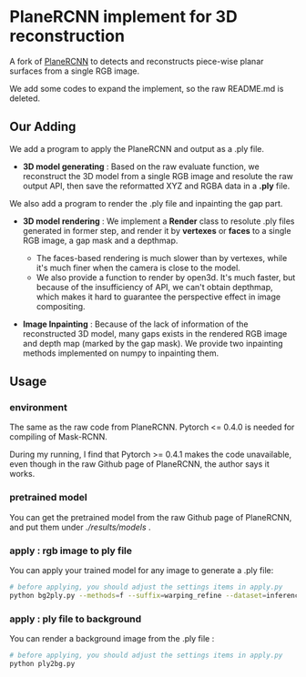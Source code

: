 # PlaneRCNN implement for 3D reconstruction

A fork of [PlaneRCNN](https://github.com/NVlabs/planercnn) to detects and reconstructs piece-wise planar surfaces from a single RGB image.

We add some codes to expand the implement, so the raw README.md is deleted.





## Our Adding

We add a program to apply the PlaneRCNN and output as a .ply file.

- **3D model generating** : Based on the raw evaluate function, we reconstruct the 3D model from a single RGB image and resolute the raw output API, then save the reformatted XYZ  and RGBA data in a **.ply** file.



We also add a program to render the .ply file and inpainting the gap part.

- **3D model rendering** : We implement a **Render** class to resolute .ply files generated in former step, and render it by **vertexes** or **faces** to a single RGB image, a gap mask and a depthmap. 
  - The faces-based rendering is much slower than by vertexes, while it's much finer when the camera is close to the model.
  - We also provide a function to render by open3d. It's much faster, but because of the insufficiency of API, we can't obtain depthmap, which makes it hard to guarantee the perspective effect in image compositing.

- **Image Inpainting** : Because of the lack of information of the reconstructed 3D model, many gaps exists in the rendered RGB image and depth map (marked by the gap mask). We provide two inpainting methods implemented on numpy to inpainting them.





## Usage



### environment

The same as the raw code from PlaneRCNN. Pytorch <= 0.4.0 is needed for compiling of Mask-RCNN. 

During my running, I find that Pytorch >= 0.4.1 makes the code unavailable, even though in the raw Github page of PlaneRCNN, the author says it works.



### pretrained model

You can get the pretrained model from the raw Github page of PlaneRCNN, and put them under *./results/models* .



### apply : rgb image to ply file

You can apply your trained model for any image to generate a .ply file: 

```bash
# before applying, you should adjust the settings items in apply.py
python bg2ply.py --methods=f --suffix=warping_refine --dataset=inference --customDataFolder=plancercnn/example_images
```



### apply :  ply file to background

You can render a background image from the .ply file : 

```bash
# before applying, you should adjust the settings items in apply.py
python ply2bg.py 
```





